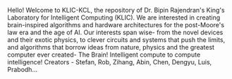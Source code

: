 Hello!
Welcome to KLIC-KCL, the repository of Dr. Bipin Rajendran's King's Laboratory for Intelligent Computing (KLIC).
We are interested in creating brain-inspired algorithms and hardware architectures for the post-Moore's law era and the age of AI.
Our interests span wise- from the novel devices and their exotic physics, to clever circuits and systems that push the limits, and algorithms that borrow ideas from nature, physics and the greatest computer ever created- The Brain!
Intelligent compute to compute intelligence!
Creators - Stefan, Rob, Zihang, Abin, Chen, Dengyu, Luis, Prabodh...
